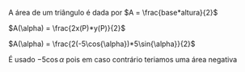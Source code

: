 A área de um triângulo é dada por $A = \frac{base*altura}{2}$

$A(\alpha) = \frac{2x(P)*y(P)}{2}$

$A(\alpha) = \frac{2(-5\cos{\alpha})*5\sin{\alpha}}{2}$

É usado $-5\cos{\alpha}$ pois em caso contrário teriamos uma área negativa